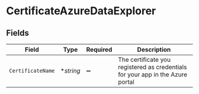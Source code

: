 # CertificateAzureDataExplorer


## Fields

| Field                                                                          | Type                                                                           | Required                                                                       | Description                                                                    |
| ------------------------------------------------------------------------------ | ------------------------------------------------------------------------------ | ------------------------------------------------------------------------------ | ------------------------------------------------------------------------------ |
| `CertificateName`                                                              | **string*                                                                      | :heavy_minus_sign:                                                             | The certificate you registered as credentials for your app in the Azure portal |